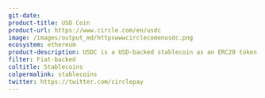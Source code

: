 ```yaml
---
git-date:
product-title: USD Coin
product-url: https://www.circle.com/en/usdc
image: /images/output_md/httpswwwcirclecomenusdc.png
ecosystem: ethereum
product-description: USDC is a USD-backed stablecoin as an ERC20 token.
filter: Fiat-backed
coltitle: Stablecoins
colpermalink: stablecoins
twitter: https://twitter.com/circlepay
---
```

